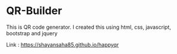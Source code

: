 # QR-Builder

This is QR code generator. I created this using html, css, javascript, bootstrap and jquery

Link : https://shayansaha85.github.io/happyqr
